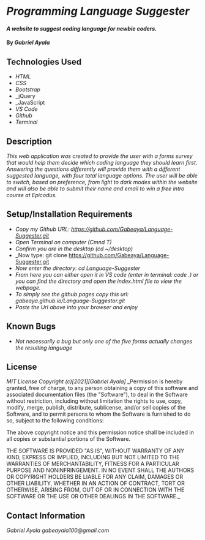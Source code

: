 # _Programming Language Suggester_
#### _A website to suggest coding language for newbie coders._
#### By _**Gabriel Ayala**_
## Technologies Used
* _HTML_
* _CSS_
* _Bootstrap_
* _jQuery
* _JavaScript
* _VS Code_
* _Github_
* _Terminal_
## Description
_This web application was created to provide the user with a forms survey that would help them decide which coding language they should learn first. Answering the questions differently will provide them with a different suggested language, with four total language options. The user will be able to switch, based on preference, from light to dark modes within the website and will also be able to submit their name and email to win a free intro course at Epicodus._ 
## Setup/Installation Requirements
* _Copy my Github URL: https://github.com/Gabeaya/Language-Suggester.git_
* _Open Terminal on computer (Cmnd T)_
* _Confirm you are in the desktop (cd ~/desktop)_
* _Now type: git clone https://github.com/Gabeaya/Language-Suggester.git
* _Now enter the directory: cd Language-Suggester_
* _From here you can either open it in VS code (enter in terminal: code .) or you can find the directory and open the index.html file to view the webpage._
* _To simply see the github pages copy this url: gabeaya.github.io/Language-Suggestor.git_
* _Paste the Url above into your browser and enjoy_

## Known Bugs
* _Not necessarily a bug but only one of the five forms actually changes the resulting language_
## License
_MIT License_
_Copyright (c)[2021][Gabriel Ayala]_
_Permission is hereby granted, free of charge, to any person obtaining a copy of this software and associated documentation files (the "Software"), to deal in the Software without restriction, including without limitation the rights to use, copy, modify, merge, publish, distribute, sublicense, and/or sell copies of the Software, and to permit persons to whom the Software is furnished to do so, subject to the following conditions:

The above copyright notice and this permission notice shall be included in all copies or substantial portions of the Software.

THE SOFTWARE IS PROVIDED "AS IS", WITHOUT WARRANTY OF ANY KIND, EXPRESS OR IMPLIED, INCLUDING BUT NOT LIMITED TO THE WARRANTIES OF MERCHANTABILITY, FITNESS FOR A PARTICULAR PURPOSE AND NONINFRINGEMENT. IN NO EVENT SHALL THE AUTHORS OR COPYRIGHT HOLDERS BE LIABLE FOR ANY CLAIM, DAMAGES OR OTHER LIABILITY, WHETHER IN AN ACTION OF CONTRACT, TORT OR OTHERWISE, ARISING FROM, OUT OF OR IN CONNECTION WITH THE SOFTWARE OR THE USE OR OTHER DEALINGS IN THE SOFTWARE._
## Contact Information
_Gabriel Ayala gabeayala100@gmail.com_



